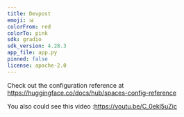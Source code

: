 ```yaml
---
title: Devpost
emoji: 📊
colorFrom: red
colorTo: pink
sdk: gradio
sdk_version: 4.28.3
app_file: app.py
pinned: false
license: apache-2.0
---
```


Check out the configuration reference at https://huggingface.co/docs/hub/spaces-config-reference


 You also could see this video :https://youtu.be/C_0ekl5uZic
